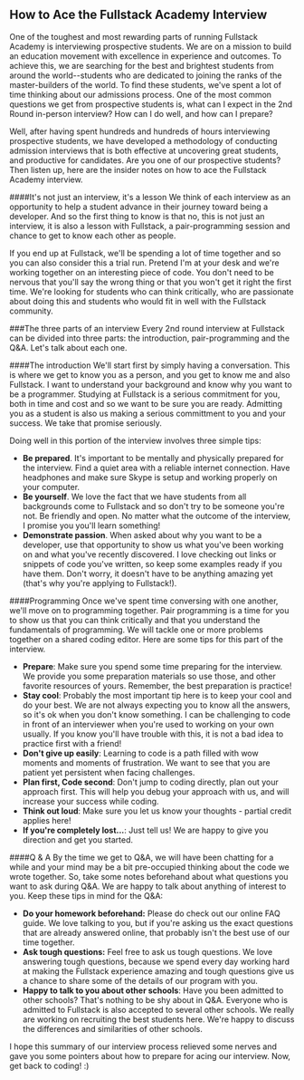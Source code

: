 ## How to Ace the Fullstack Academy Interview

One of the toughest and most rewarding parts of running Fullstack Academy is interviewing prospective students. We are on a mission to build an education movement with excellence in experience and outcomes. To achieve this, we are searching for the best and brightest students from around the world--students who are dedicated to joining the ranks of the master-builders of the world. To find these students, we've spent a lot of time thinking about our admissions process. One of the most common questions we get from prospective students is, what can I expect in the 2nd Round in-person interview? How can I do well, and how can I prepare?

Well, after having spent hundreds and hundreds of hours interviewing prospective students, we have developed a methodology of conducting admission interviews that is both effective at uncovering great students, and productive for candidates. Are you one of our prospective students? Then listen up, here are the insider notes on how to ace the Fullstack Academy interview.

####It's not just an interview, it's a lesson
We think of each interview as an opportunity to help a student advance in their journey toward being a developer.  And so the first thing to know is that no, this is not just an interview, it is also a lesson with Fullstack, a pair-programming session and chance to get to know each other as people.

If you end up at Fullstack, we'll be spending a lot of time together and so you can also consider this a trial run. Pretend I'm at your desk and we're working together on an interesting piece of code. You don't need to be nervous that you'll say the wrong thing or that you won't get it right the first time. We're looking for students who can think critically, who are passionate about doing this and students who would fit in well with the Fullstack community.

###The three parts of an interview
Every 2nd round interview at Fullstack can be divided into three parts: the introduction, pair-programming and the Q&A. Let's talk about each one. 

####The introduction
We'll start first by simply having a conversation. This is where we get to know you as a person, and you get to know me and also Fullstack. I want to understand your background and know why you want to be a programmer. Studying at Fullstack is a serious commitment for you, both in time and cost and so we want to be sure you are ready. Admitting you as a student is also us making a serious committment to you and your success. We take that promise seriously.

Doing well in this portion of the interview involves three simple tips:

* **Be prepared**. It's important to be mentally and physically prepared for the interview. Find a quiet area with a reliable internet connection. Have headphones and make sure Skype is setup and working properly on your computer. 
* **Be yourself**. We love the fact that we have students from all backgrounds come to Fullstack and so don't try to be someone you're not. Be friendly and open. No matter what the outcome of the interview, I promise you you'll learn something!
* **Demonstrate passion**. When asked about why you want to be a developer, use that opportunity to show us what you've been working on and what you've recently discovered. I love checking out links or snippets of code you've written, so keep some examples ready if you have them. Don't worry, it doesn't have to be anything amazing yet (that's why you're applying to Fullstack!).


####Programming
Once we've spent time conversing with one another, we'll move on to programming together. Pair programming is a time for you to show us that you can think critically and that you understand the fundamentals of programming. We will tackle one or more problems together on a shared coding editor. Here are some tips for this part of the interview. 

* **Prepare**: Make sure you spend some time preparing for the interview. We provide you some preparation materials so use those, and other favorite resources of yours. Remember, the best preparation is practice!
* **Stay cool**: Probably the most important tip here is to keep your cool and do your best. We are not always expecting you to know all the answers, so it's ok when you don't know something. I can be challenging to code in front of an interviewer when you're used to working on your own usually. If you know you'll have trouble with this, it is not a bad idea to practice first with a friend!
* **Don't give up easily**: Learning to code is a path filled with wow moments and moments of frustration. We want to see that you are patient yet persistent when facing challenges.
* **Plan first, Code second**: Don't jump to coding directly, plan out your approach first. This will help you debug your approach with us, and will increase your success while coding.
* **Think out loud**: Make sure you let us know your thoughts - partial credit applies here!
* **If you're completely lost...**: Just tell us! We are happy to give you direction and get you started.

####Q & A
By the time we get to Q&A, we will have been chatting for a while and your mind may be a bit pre-occupied thinking about the code we wrote together. So, take some notes beforehand about what questions you want to ask during Q&A. We are happy to talk about anything of interest to you. Keep these tips in mind for the Q&A:

* **Do your homework beforehand:** Please do check out our online FAQ guide. We love talking to you, but if you're asking us the exact questions that are already answered online, that probably isn't the best use of our time together.
* **Ask tough questions:** Feel free to ask us tough questions. We love answering tough questions, because we spend every day working hard at making the Fullstack experience amazing and tough questions give us a chance to share some of the details of our program with you.
* **Happy to talk to you about other schools**: Have you been admitted to other schools? That's nothing to be shy about in Q&A. Everyone who is admitted to Fullstack is also accepted to several other schools. We really are working on recruiting the best students here. We're happy to discuss the differences and similarities of other schools.

I hope this summary of our interview process relieved some nerves and gave you some pointers about how to prepare for acing our interview. Now, get back to coding! :)

